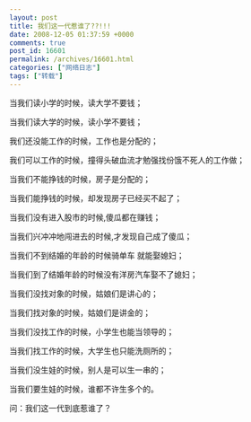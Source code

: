```yaml
---
layout: post
title: 我们这一代惹谁了??!!!
date: 2008-12-05 01:37:59 +0000
comments: true
post_id: 16601
permalink: /archives/16601.html
categories: ["网络日志"]
tags: ["转载"]
---
```


当我们读小学的时候，读大学不要钱；

当我们读大学的时候，读小学不要钱；

我们还没能工作的时候，工作也是分配的；

我们可以工作的时候，撞得头破血流才勉强找份饿不死人的工作做；

当我们不能挣钱的时候，房子是分配的；

当我们能挣钱的时候，却发现房子已经买不起了；

当我们没有进入股市的时候,傻瓜都在赚钱；

当我们兴冲冲地闯进去的时候,才发现自己成了傻瓜；

当我们不到结婚的年龄的时候骑单车 就能娶媳妇；

当我们到了结婚年龄的时候没有洋房汽车娶不了媳妇；

当我们没找对象的时候，姑娘们是讲心的；

当我们找对象的时候，姑娘们是讲金的；

当我们没找工作的时候，小学生也能当领导的；

当我们找工作的时候，大学生也只能洗厕所的；

当我们没生娃的时候，别人是可以生一串的；

当我们要生娃的时候，谁都不许生多个的。

问：我们这一代到底惹谁了？
